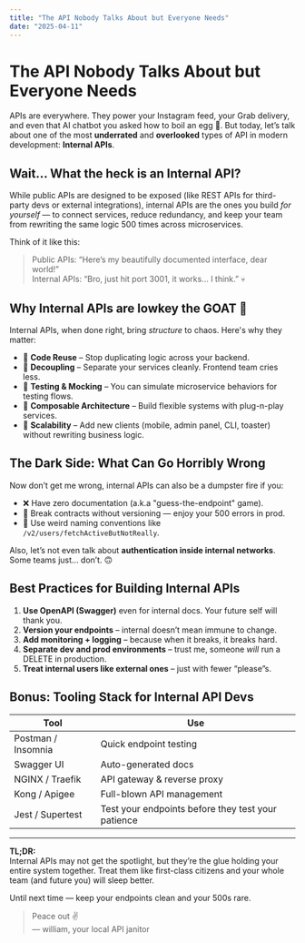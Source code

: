 ```yaml
---
title: "The API Nobody Talks About but Everyone Needs"
date: "2025-04-11"
---
```


# The API Nobody Talks About but Everyone Needs

APIs are everywhere. They power your Instagram feed, your Grab delivery, and even that AI chatbot you asked how to boil an egg 🍳. But today, let’s talk about one of the most **underrated** and **overlooked** types of API in modern development: **Internal APIs**.

## Wait… What the heck is an Internal API?

While public APIs are designed to be exposed (like REST APIs for third-party devs or external integrations), internal APIs are the ones you build *for yourself* — to connect services, reduce redundancy, and keep your team from rewriting the same logic 500 times across microservices.  

Think of it like this:

> Public APIs: “Here’s my beautifully documented interface, dear world!”  
> Internal APIs: “Bro, just hit port 3001, it works... I think.” 💀

## Why Internal APIs are lowkey the GOAT 🐐

Internal APIs, when done right, bring *structure* to chaos. Here's why they matter:

- 🔁 **Code Reuse** – Stop duplicating logic across your backend.
- 🚪 **Decoupling** – Separate your services cleanly. Frontend team cries less.
- 🧪 **Testing & Mocking** – You can simulate microservice behaviors for testing flows.
- 🧩 **Composable Architecture** – Build flexible systems with plug-n-play services.
- 🚀 **Scalability** – Add new clients (mobile, admin panel, CLI, toaster) without rewriting business logic.

## The Dark Side: What Can Go Horribly Wrong

Now don’t get me wrong, internal APIs can also be a dumpster fire if you:

- ❌ Have zero documentation (a.k.a "guess-the-endpoint" game).
- 🔄 Break contracts without versioning — enjoy your 500 errors in prod.
- 🧻 Use weird naming conventions like `/v2/users/fetchActiveButNotReally`.

Also, let’s not even talk about **authentication inside internal networks**. Some teams just... don’t. 🙃

## Best Practices for Building Internal APIs

1. **Use OpenAPI (Swagger)** even for internal docs. Your future self will thank you.
2. **Version your endpoints** – internal doesn’t mean immune to change.
3. **Add monitoring + logging** – because when it breaks, it breaks hard.
4. **Separate dev and prod environments** – trust me, someone *will* run a DELETE in production.
5. **Treat internal users like external ones** – just with fewer “please”s.

## Bonus: Tooling Stack for Internal API Devs

| Tool | Use |
|------|-----|
| Postman / Insomnia | Quick endpoint testing |
| Swagger UI | Auto-generated docs |
| NGINX / Traefik | API gateway & reverse proxy |
| Kong / Apigee | Full-blown API management |
| Jest / Supertest | Test your endpoints before they test your patience |

---

**TL;DR:**  
Internal APIs may not get the spotlight, but they’re the glue holding your entire system together. Treat them like first-class citizens and your whole team (and future you) will sleep better.

Until next time — keep your endpoints clean and your 500s rare.

> Peace out ✌️  
> — william, your local API janitor
